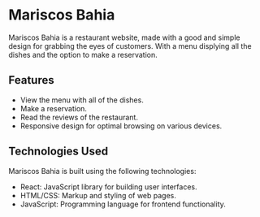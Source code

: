 # Mariscos Bahia

Mariscos Bahia is a restaurant website, made with a good and simple design for grabbing the eyes of customers. With a menu displying all the dishes and the option to make a reservation.

## Features

- View the menu with all of the dishes.
- Make a reservation.
- Read the reviews of the restaurant.
- Responsive design for optimal browsing on various devices.

## Technologies Used

Mariscos Bahia is built using the following technologies:

- React: JavaScript library for building user interfaces.
- HTML/CSS: Markup and styling of web pages.
- JavaScript: Programming language for frontend functionality.